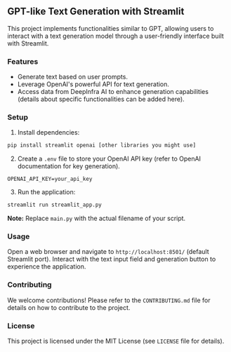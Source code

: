## GPT-like Text Generation with Streamlit

This project implements functionalities similar to GPT, allowing users to interact with a text generation model through a user-friendly interface built with Streamlit.

### Features

* Generate text based on user prompts.
* Leverage OpenAI's powerful API for text generation.
* Access data from DeepInfra AI to enhance generation capabilities (details about specific functionalities can be added here).

### Setup

1. Install dependencies:

```bash
pip install streamlit openai [other libraries you might use]
```

2. Create a `.env` file to store your OpenAI API key (refer to OpenAI documentation for key generation).

```
OPENAI_API_KEY=your_api_key
```

3. Run the application:

```bash
streamlit run streamlit_app.py
```

**Note:** Replace `main.py` with the actual filename of your script.

### Usage

Open a web browser and navigate to `http://localhost:8501/` (default Streamlit port). Interact with the text input field and generation button to experience the application.

### Contributing

We welcome contributions! Please refer to the `CONTRIBUTING.md` file for details on how to contribute to the project.

### License

This project is licensed under the MIT License (see `LICENSE` file for details).
